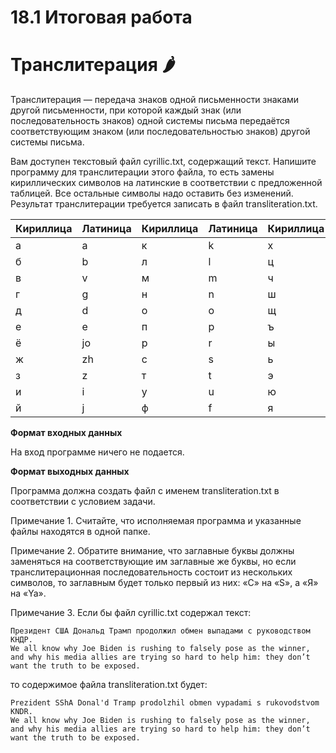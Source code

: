 # 18.1 Итоговая работа
# Транслитерация 🌶️
Транслитерация — передача знаков одной письменности знаками другой письменности, при которой каждый знак (или последовательность знаков) одной системы письма передаётся соответствующим знаком (или последовательностью знаков) другой системы письма.

Вам доступен текстовый файл cyrillic.txt, содержащий текст. Напишите программу для транслитерации этого файла, то есть замены кириллических символов на латинские в соответствии с предложенной таблицей. Все остальные символы надо оставить без изменений. Результат транслитерации требуется записать в файл transliteration.txt.

|Кириллица| 	Латиница|	Кириллица|	Латиница|	Кириллица|	Латиница|
| --- | --- | --- | --- | --- | --- |
|а|	a|	к|	k|	х|	h|
|б|	b|	л|	l|	ц|	c|
|в|	v|	м|	m|	ч|	ch|
|г|	g|	н|	n|	ш|	sh|
|д|	d|	о|	o|	щ|	shh|
|е|	e|	п|	p|	ъ|	*|
|ё|	jo|	р|	r|	ы|	y|
|ж|	zh|	с|	s|	ь|	'|
|з|	z|	т|	t|	э|	je|
|и|	i|	у|	u|	ю|	ju|
|й|	j|	ф|	f|	я|	ya|

**Формат входных данных**

На вход программе ничего не подается.

**Формат выходных данных**

Программа должна создать файл с именем transliteration.txt в соответствии с условием задачи.

Примечание 1. Считайте, что исполняемая программа и указанные файлы находятся в одной папке.

Примечание 2. Обратите внимание, что заглавные буквы должны заменяться на соответствующие им заглавные же буквы, но если транслитерационная последовательность состоит из нескольких символов, то заглавным будет только первый из них: «С» на «S», а «Я» на «Ya».

Примечание 3. Если бы файл cyrillic.txt содержал текст:
```
Президент США Дональд Трамп продолжил обмен выпадами с руководством КНДР.
We all know why Joe Biden is rushing to falsely pose as the winner, and why his media allies are trying so hard to help him: they don’t want the truth to be exposed.
```
то содержимое файла transliteration.txt будет:
```
Prezident SShA Donal'd Tramp prodolzhil obmen vypadami s rukovodstvom KNDR.
We all know why Joe Biden is rushing to falsely pose as the winner, and why his media allies are trying so hard to help him: they don’t want the truth to be exposed.
```